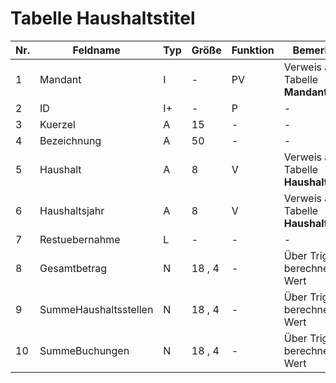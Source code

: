 # Tabelle Haushaltstitel


Nr.|Feldname|Typ|Größe|Funktion|Bemerkung
--|--|--|--|--|--
1|Mandant|I|-|PV|Verweis auf Tabelle **Mandanten**
2|ID|I+|-|P|-
3|Kuerzel|A|15|-|-
4|Bezeichnung|A|50|-|-
5|Haushalt|A|8|V|Verweis auf Tabelle **Haushalte**
6|Haushaltsjahr|A|8|V|Verweis auf Tabelle **Haushaltsjahre**
7|Restuebernahme|L|-|-|-
8|Gesamtbetrag|N|18 , 4|-|Über Trigger berechneter Wert
9|SummeHaushaltsstellen|N|18 , 4|-|Über Trigger berechneter Wert
10|SummeBuchungen|N|18 , 4|-|Über Trigger berechneter Wert

